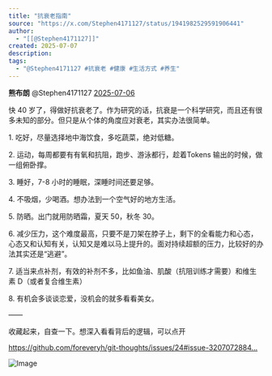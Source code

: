 ```yaml
---
title: "抗衰老指南"
source: "https://x.com/Stephen4171127/status/1941982529591906441"
author:
  - "[[@Stephen4171127]]"
created: 2025-07-07
description:
tags:
  - "@Stephen4171127 #抗衰老 #健康 #生活方式 #养生"
---
```

**熊布朗** @Stephen4171127 [2025-07-06](https://x.com/Stephen4171127/status/1941982529591906441)

快 40 岁了，得做好抗衰老了。作为研究的话，抗衰是一个科学研究，而且还有很多未知的部分。但只是从个体的角度应对衰老，其实办法很简单。

1\. 吃好，尽量选择地中海饮食，多吃蔬菜，绝对低糖。

2\. 运动，每周都要有有氧和抗阻，跑步、游泳都行，趁着Tokens 输出的时候，做一组俯卧撑。

3\. 睡好，7-8 小时的睡眠，深睡时间还要足够。

4\. 不吸烟，少喝酒。想办法到一个空气好的地方生活。

5\. 防晒。出门就用防晒霜，夏天 50，秋冬 30。

6\. 减少压力，这个难度最高，只要不是刀架在脖子上，剩下的全看能力和心态，心态又和认知有关，认知又是难以马上提升的。面对持续超额的压力，比较好的办法其实还是“逃避”。

7\. 适当来点补剂，有效的补剂不多，比如鱼油、肌酸（抗阻训练才需要）和维生素 D（或者复合维生素）

8\. 有机会多谈谈恋爱，没机会的就多看看美女。

——

收藏起来，自查一下。想深入看看背后的逻辑，可以点开

https://github.com/foreveryh/git-thoughts/issues/24#issue-3207072884…

![Image](https://pbs.twimg.com/media/GvNL-VyXIAAwlcV?format=jpg&name=large)